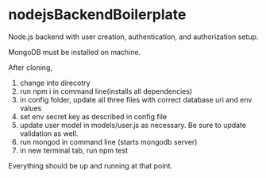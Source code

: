 # nodejsBackendBoilerplate
Node.js backend with user creation, authentication, and authorization setup.


MongoDB must be installed on machine.

After cloning, 
1) change into direcotry
2) run npm i in command line(installs all dependencies)
3) in config folder, update all three files with correct database uri and env values
4) set env secret key as described in config file
5) update user model in models/user.js as necessary. Be sure to update validation as well.
6) run mongod in command line (starts mongodb server)
7) in new terminal tab, run npm test

Everything should be up and running at that point.
